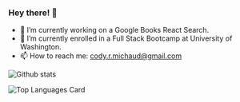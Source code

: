 ### Hey there! 👋

- 🔭 I’m currently working on a Google Books React Search.
- 🌱 I’m currently enrolled in a Full Stack Bootcamp at University of Washington.
- 📫 How to reach me: cody.r.michaud@gmail.com

![Github stats](https://github-readme-stats.vercel.app/api?username=codymichaud&theme=algolia&show_icons=true&count_private=true)

![Top Languages Card](https://github-readme-stats.vercel.app/api/top-langs/?username=codymichaud&layout=compact)

<!--
**codymichaud/codymichaud** is a ✨ _special_ ✨ repository because its `README.md` (this file) appears on your GitHub profile.

Here are some ideas to get you started:

- 🔭 I’m currently working on ...
- 🌱 I’m currently learning ...
- 👯 I’m looking to collaborate on ...
- 🤔 I’m looking for help with ...
- 💬 Ask me about ...
- 📫 How to reach me: ...
- 😄 Pronouns: ...
- ⚡ Fun fact: ...
-->
